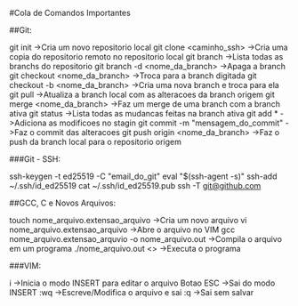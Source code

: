 #Cola de Comandos Importantes

##Git:

git init ->Cria um novo repositorio local
git clone <caminho_ssh> ->Cria uma copia do repositorio remoto no repositorio local
git branch ->Lista todas as branchs do repositorio
git branch -d <nome_da_branch> ->Apaga a branch
git checkout <nome_da_branch> ->Troca para a branch digitada
git checkout -b <nome_da_branch> ->Cria uma nova branch e troca para ela
git pull ->Atualiza a branch local com as alteracoes da branch origem
git merge <nome_da_branch> ->Faz um merge de uma branch com a branch ativa
git status ->Lista todas as mudancas feitas na branch ativa
git add * ->Adiciona as modificoes no stagin
git commit -m "mensagem_do_commit" ->Faz o commit das alteracoes
git push origin <nome_da_branch> ->Faz o push da branch local para o repositorio origem

###Git - SSH:

ssh-keygen -t ed25519 -C "email_do_git"
eval "$(ssh-agent -s)"
ssh-add ~/.ssh/id_ed25519
cat ~/.ssh/id_ed25519.pub
ssh -T git@github.com

##GCC, C e Novos Arquivos:

touch nome_arquivo.extensao_arquivo ->Cria um novo arquivo
vi nome_arquivo.extensao_arquivo ->Abre o arquivo no VIM
gcc nome_arquivo.extensao_arquvio -o nome_arquivo.out ->Compila o arquivo em um programa
./nome_arquivo.out <<posiveis argumentos>> ->Executa o programa

###VIM:

i ->Inicia o modo INSERT para editar o arquivo
Botao ESC ->Sai do modo INSERT
:wq ->Escreve/Modifica o arquivo e sai
:q ->Sai sem salvar 


